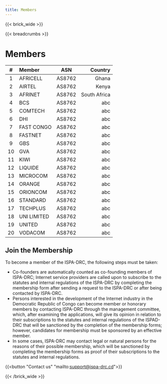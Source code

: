 ```yaml
---
title: Members
---
```

{{< brick_wide >}}

{{< breadcrumbs >}}

# Members

|#  | Member             |     ASN          | Country     |
| :-------: | :---------------------- | :----------------: | -------------:           |
| 1  | AFRICELL          | AS8762     |Ghana      |
| 2    | AIRTEL          |  AS8762    | Kenya      |
| 3  |AFRINET            |   AS8762   | South Africa  |
| 4 |BCS                 |   AS8762   |    abc  |
| 5 |COMTECH             |   AS8762   |   abc     |
| 6 |DHI                 |   AS8762   |    abc      |
| 7 |FAST CONGO          |   AS8762   |  abc        |
|8|FASTNET               |   AS8762    |    abc     |
| 9|GBS                  |   AS8762    |    abc     |
| 10|GVA                 |   AS8762    |    abc     |
|11 |KIWI                |   AS8762    |    abc     |
|12 |LIQUIDE             |   AS8762    |    abc     |
|13 |MICROCOM            |   AS8762    |    abc     |
|14 |ORANGE              |   AS8762    |    abc     |
| 15|ORIONCOM            |   AS8762    |    abc     |
|16 |STANDARD            |   AS8762    |    abc     |
| 17|TECHPLUS            |   AS8762    |    abc     |
| 18|UNI LIMITED         |   AS8762    |    abc     |
| 19|UNITED              |   AS8762    |    abc     |
|20 |VODACOM             |   AS8762    |    abc     |

## Join the Membership

To become a member of the ISPA-DRC, the following steps must be taken:

- Co-founders are automatically counted as co-founding members of ISPA-DRC;
Internet service providers are called upon to subscribe to the statutes and internal regulations of the ISPA-DRC by completing the membership form after sending a request to the ISPA-DRC or after being contacted by ISPA-DRC.
- Persons interested in the development of the Internet industry in the Democratic Republic of Congo can become member or honorary members by contacting ISPA-DRC through the management committee, which, after examining the applications, will give its opinion in relation to their subscriptions to the statutes and internal regulations of the ISPAD-DRC that will be sanctioned by the completion of the membership forms; however, candidates for membership must be sponsored by an effective member.
- In some cases, ISPA-DRC may contact legal or natural persons for the reasons of their possible membership, which will be sanctioned by completing the membership forms as proof of their subscriptions to the statutes and internal regulations.

{{<button "Contact us" "mailto:support@ispa-drc.cd">}}

{{< /brick_wide >}}
